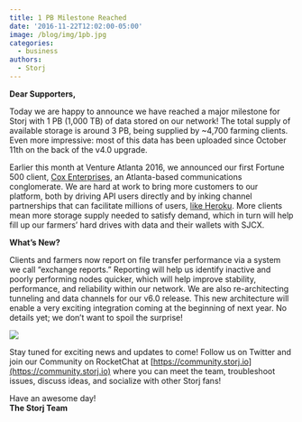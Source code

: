 ```yaml
---
title: 1 PB Milestone Reached
date: '2016-11-22T12:02:00-05:00'
image: /blog/img/1pb.jpg
categories:
  - business
authors:
  - Storj
---
```

**Dear Supporters,**

Today we are happy to announce we have reached a major milestone for Storj with 1 PB (1,000 TB) of data stored on our network! The total supply of available storage is around 3 PB, being supplied by ~4,700 farming clients. Even more impressive: most of this data has been uploaded since October 11th on the back of the v4.0 upgrade.    
  
<!--more-->

  
Earlier this month at Venture Atlanta 2016, we announced our first Fortune 500 client, [Cox Enterprises](http://www.coxenterprises.com/), an Atlanta-based communications conglomerate. We are hard at work to bring more customers to our platform, both by driving API users directly and by inking channel partnerships that can facilitate millions of users, [like Heroku](https://elements.heroku.com/addons/storj). More clients mean more storage supply needed to satisfy demand, which in turn will help fill up our farmers’ hard drives with data and their wallets with SJCX.

**What’s New?**

Clients and farmers now report on file transfer performance via a system we call “exchange reports.” Reporting will help us identify inactive and poorly performing nodes quicker, which will help improve stability, performance, and reliability within our network. We are also re-architecting tunneling and data channels for our v6.0 release. This new architecture will enable a very exciting integration coming at the beginning of next year. No details yet; we don’t want to spoil the surprise!  
  

![](img/rm.jpg)

  
Stay tuned for exciting news and updates to come! Follow us on Twitter and join our Community on RocketChat at [https://community.storj.io](https://community.storj.io) where you can meet the team, troubleshoot issues, discuss ideas, and socialize with other Storj fans!  
  

Have an awesome day!  
**The Storj Team**
